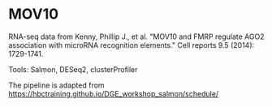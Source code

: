 # MOV10

RNA-seq data from Kenny, Phillip J., et al. "MOV10 and FMRP regulate AGO2 association with microRNA recognition elements." Cell reports 9.5 (2014): 1729-1741.

Tools: Salmon, DESeq2, clusterProfiler

The pipeline is adapted from https://hbctraining.github.io/DGE_workshop_salmon/schedule/